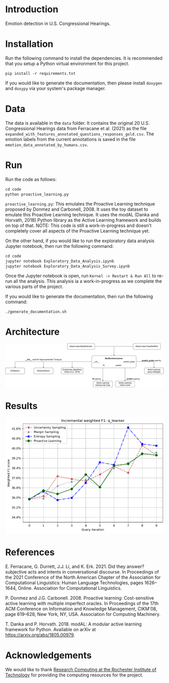 # Introduction
Emotion detection in U.S. Congressional Hearings.


# Installation

Run the following command to install the dependencies. It is recommended that you setup
a Python virtual environment for this project.

```commandline
pip install -r requirements.txt
```

If you would like to generate the documentation, then please install `doxygen` and `doxypy`
via your system's package manager.


# Data

The data is available in the `data` folder. It contains the original
20 U.S. Congressional Hearings data from Ferracane et al. (2021) as the file
`expanded_with_features_annotated_questions_responses_gold.csv`. The emotion
labels from the current annotations is saved in the file
`emotion_data_annotated_by_humans.csv`.


# Run

Run the code as follows:

```commandline
cd code
python proactive_learning.py
```

`proactive_learning.py`: This emulates the Proactive Learning technique proposed by
                         Donmez and Carbonell, 2008. It uses the toy dataset to emulate this 
                         Proactive Learning technique. It uses the modAL (Danka and Horvath, 2018) Python library
                         as the Active Learning framework and builds on top of that.
                         NOTE: This code is still a work-in-progress and doesn't completely 
                         cover all aspects of the Proactive Learning technique yet.

On the other hand, if you would like to run the exploratory data analysis Jupyter notebook, then
run the following command:

```commandline
cd code
jupyter notebook Exploratory_Data_Analysis.ipynb
jupyter notebook Exploratory_Data_Analysis_Survey.ipynb
```

Once the Jupyter notebook is open, run `Kernel -> Restart & Run All` to re-run all the analysis.
This analysis ia a work-in-progress as we complete the various parts
of the project.

If you would like to generate the documentation, then run the following command:

```commandline
./generate_documentation.sh
```


# Architecture

![Architecture of the underlying Proactive Learner](Architecture_Diagram_Proactive_Learner.png "Proactive Learner Architecture")


# Results

![Priliminary Results from the Proactive Learning experiment. NOTE: This is a work-in-progress and these results will be updated with better results.](preliminary_results.png "Preliminary Results")


# References

E. Ferracane, G. Durrett, J.J. Li, and K. Erk. 2021. Did they answer? subjective acts and intents in conversational discourse. In Proceedings of the 2021 Conference of the North American Chapter of the Association for Computational Linguistics: Human Language Technologies, pages 1626–1644, Online. Association for Computational Linguistics.

P. Donmez and J.G. Carbonell. 2008. Proactive learning: Cost-sensitive active learning with multiple imperfect oracles. In Proceedings of the 17th ACM Conference on Information and Knowledge Management, CIKM'08, page 619–628, New York, NY, USA. Association for Computing Machinery.

T. Danka and P. Horvath. 2018. modAL: A modular active learning framework for Python. Available on arXiv at https://arxiv.org/abs/1805.00979.

# Acknowledgements

We would like to thank [Research Computing at the Rochester Institute of Technology](https://doi.org/10.34788/0S3G-QD15) for providing the computing resources for the project.

